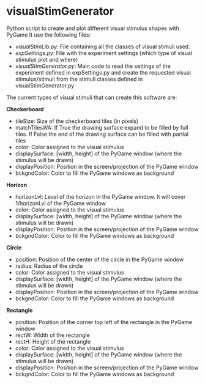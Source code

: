 # visualStimGenerator
Python script to create and plot different visual stimulus shapes with PyGame
It use the following files:
 - *visualStimLib.py*:    File containing all the classes of visual stimuli used.
 - *expSettings.py*:   File with the experiment settings (which type of visual stimulus plot and where) 
 - *visualStimGenerator.py*: Main code to read the settings of the experiment defined in expSettings.py and create the requested visual stimulus/stimuli from the stimuli classes defined in visualStimGenerator.py
 
 The current types of visual stimuli that can create this software are:
 
 **Checkerboard**
   - tileSize:         Size of the checkerboard tiles (in pixels)
   - matchTilesWA:     If True the drawing surface expand to be filled by full tiles. 
                        If False the end of the drawing surface can be filled with partial tiles
   - color:            Color assigned to the visual stimulus
   - displaySurface:   [width, height] of the PyGame window (where the stimulus will be drawn)
   - displayPosition:  Position in the screen/projection of the PyGame window
   - bckgndColor:      Color to fill the PyGame windows as background    
    
**Horizon**
   - horizonLvl:       Level of the horizon in the PyGame window. It will cover 1/horizonLvl of the PyGame window
   - color:            Color assigned to the visual stimulus
   - displaySurface:   [width, height] of the PyGame window (where the stimulus will be drawn)
   - displayPosition:  Position in the screen/projection of the PyGame window
   - bckgndColor:      Color to fill the PyGame windows as background  

**Circle**
   - position:         Position of the center of the circle in the PyGame window
   - radius:           Radius of the circle
   - color:            Color assigned to the visual stimulus
   - displaySurface:   [width, height] of the PyGame window (where the stimulus will be drawn)
   - displayPosition:  Position in the screen/projection of the PyGame window
   - bckgndColor:      Color to fill the PyGame windows as background  

**Rectangle**
   - position:         Position of the corner top left of the rectangle in the PyGame window
   - rectW:            Width of the rectangle
   - rectH:            Height of the rectangle
   - color:            Color assigned to the visual stimulus
   - displaySurface:   [width, height] of the PyGame window (where the stimulus will be drawn)
   - displayPosition:  Position in the screen/projection of the PyGame window
   - bckgndColor:      Color to fill the PyGame windows as background  
